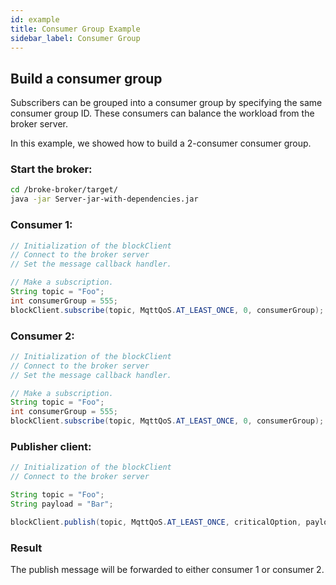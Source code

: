```yaml
---
id: example
title: Consumer Group Example
sidebar_label: Consumer Group
---
```


## Build a consumer group
Subscribers can be grouped into a consumer group by specifying the same consumer group ID.
These consumers can balance the workload from the broker server.

In this example, we showed how to build a 2-consumer consumer group.

### Start the broker:
```bash
cd /broke-broker/target/
java -jar Server-jar-with-dependencies.jar
```

### Consumer 1:
```java
// Initialization of the blockClient
// Connect to the broker server
// Set the message callback handler.

// Make a subscription.
String topic = "Foo";
int consumerGroup = 555;
blockClient.subscribe(topic, MqttQoS.AT_LEAST_ONCE, 0, consumerGroup);
```

### Consumer 2:
```java
// Initialization of the blockClient
// Connect to the broker server
// Set the message callback handler.

// Make a subscription.
String topic = "Foo";
int consumerGroup = 555;
blockClient.subscribe(topic, MqttQoS.AT_LEAST_ONCE, 0, consumerGroup);
```

### Publisher client:
```java
// Initialization of the blockClient
// Connect to the broker server

String topic = "Foo";
String payload = "Bar";

blockClient.publish(topic, MqttQoS.AT_LEAST_ONCE, criticalOption, payload);  // publish request
```

### Result
The publish message will be forwarded to either consumer 1 or consumer 2.
